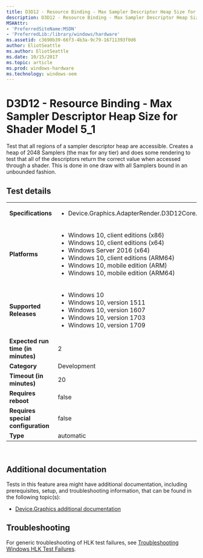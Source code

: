```yaml
---
title: D3D12 - Resource Binding - Max Sampler Descriptor Heap Size for Shader Model 5\_1
description: D3D12 - Resource Binding - Max Sampler Descriptor Heap Size for Shader Model 5\_1
MSHAttr:
- 'PreferredSiteName:MSDN'
- 'PreferredLib:/library/windows/hardware'
ms.assetid: c3690b39-66f3-4b3a-9c79-16711393f0d6
author: EliotSeattle
ms.author: EliotSeattle
ms.date: 10/15/2017
ms.topic: article
ms.prod: windows-hardware
ms.technology: windows-oem
---
```


# <span id="p_hlk_test.97c9c6c9-d9fb-4173-bdce-a8cda7c416d5"></span>D3D12 - Resource Binding - Max Sampler Descriptor Heap Size for Shader Model 5\_1


Test that all regions of a sampler descriptor heap are accessible. Creates a heap of 2048 Samplers (the max for any tier) and does some rendering to test that all of the descriptors return the correct value when accessed through a shader. This is done in one draw with all Samplers bound in an unbounded fashion.

## Test details
|||
|---|---|
| **Specifications**  | <ul><li>Device.Graphics.AdapterRender.D3D12Core.CoreRequirement</li></ul> |  
| **Platforms**   | <ul><li>Windows 10, client editions (x86)</li><li>Windows 10, client editions (x64)</li><li>Windows Server 2016 (x64)</li><li>Windows 10, client editions (ARM64)</li><li>Windows 10, mobile edition (ARM)</li><li>Windows 10, mobile edition (ARM64)</li></ul> |
| **Supported Releases** | <ul><li>Windows 10</li><li>Windows 10, version 1511</li><li>Windows 10, version 1607</li><li>Windows 10, version 1703</li><li>Windows 10, version 1709</li></ul> |
|**Expected run time (in minutes)**| 2 |
|**Category**| Development |
|**Timeout (in minutes)**| 20 |
|**Requires reboot**| false |
|**Requires special configuration**| false |
|**Type**| automatic |

 

## <span id="Additional_documentation"></span><span id="additional_documentation"></span><span id="ADDITIONAL_DOCUMENTATION"></span>Additional documentation


Tests in this feature area might have additional documentation, including prerequisites, setup, and troubleshooting information, that can be found in the following topic(s):

-   [Device.Graphics additional documentation](device-graphics-additional-documentation.md)

## <span id="Troubleshooting"></span><span id="troubleshooting"></span><span id="TROUBLESHOOTING"></span>Troubleshooting


For generic troubleshooting of HLK test failures, see [Troubleshooting Windows HLK Test Failures](..\user\troubleshooting-windows-hlk-test-failures.md).

 

 






